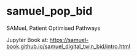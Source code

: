# samuel_pop_bid

SAMueL Patient Optimised Pathways

Jupyter Book at: https://samuel-book.github.io/samuel_digital_twin_bid/intro.html
